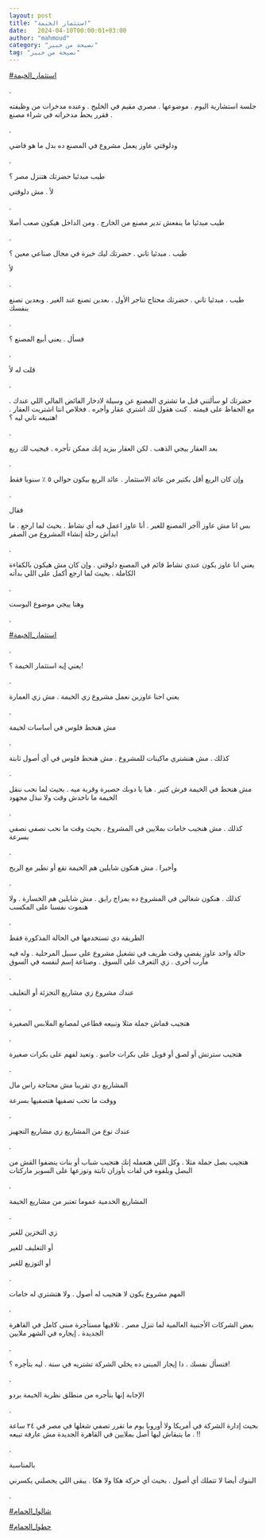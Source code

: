 ```yaml
---
layout: post
title: "استثمار الخيمة"
date:   2024-04-10T00:00:01+03:00
author: "mahmoud"
category: "نصيحة من خبير"
tag: "نصيحة من خبير"
---
```



[<u>\#استثمار\_الخيمة</u>](https://www.facebook.com/hashtag/%D8%A7%D8%B3%D8%AA%D8%AB%D9%85%D8%A7%D8%B1_%D8%A7%D9%84%D8%AE%D9%8A%D9%85%D8%A9?__eep__=6&__cft__%5b0%5d=AZUBVfrJGSs4KFubmEhddC1NGgXhQc_tYCRvx99jGNcHJGJi1nUBJMRHmCcNSV5Uc4ko3jz6fFpkOMHoQYsisSXf-1VHdJ-RZfcU8eX-Q6x9HSQ93hKgbeLzc0QGhkWIQrcPWvGwb3vmLL3J74CnwHcg8aq7nx8QrvhNAKNk5fJqhQ&__tn__=*NK-R)

.

جلسة استشارية اليوم . موضوعها . مصري مقيم في الخليج .
وعنده مدخرات من وظيفته . فقرر يحط مدخراته في شراء مصنع

.

ودلوقتي عاوز يعمل مشروع في المصنع ده بدل ما هو
فاضي

.

طيب مبدئيا حضرتك هتنزل مصر ؟

لأ . مش دلوقتي

.

طيب مبدئيا ما ينفعش تدير مصنع من الخارج . ومن الداخل
هيكون صعب أصلا

.

طيب . مبدئيا تاني . حضرتك ليك خبرة في مجال صناعي معين
؟

لأ

.

طيب . مبدئيا تاني . حضرتك محتاج تتاجر الأول . بعدين تصنع
عند الغير . وبعدين تصنع بنفسك

.

فسأل . يعني أبيع المصنع ؟

.

قلت له لأ

.

حضرتك لو سألتني قبل ما تشتري المصنع عن وسيلة لادخار
الفائض المالي اللي عندك . مع الحفاظ على قيمته . كنت هقول لك اشتري عقار
وأجره . فخلاص انتا اشتريت العقار . هتبيعه تاني ليه ؟!

.

بعد العقار ييجي الذهب . لكن العقار بيزيد إنك ممكن تأجره
. فيجيب لك ريع

.

وإن كان الريع أقل بكتير من عائد الاستثمار . عائد الريع
بيكون حوالي ٥ ٪ سنويا فقط

.

فقال

بس انا مش عاوز أأجر المصنع للغير . أنا عاوز اعمل فيه أي
نشاط . بحيث لما ارجع . ما ابدأش رحلة إنشاء المشروع من الصفر

.

يعني انا عاوز يكون عندي نشاط قائم في المصنع دلوقتي . وإن
كان مش هيكون بالكفاءة الكاملة . بحيث لما ارجع أكمل على اللي بدأته

.

وهنا ييجي موضوع البوست

.

[<u>\#استثمار\_الخيمة</u>](https://www.facebook.com/hashtag/%D8%A7%D8%B3%D8%AA%D8%AB%D9%85%D8%A7%D8%B1_%D8%A7%D9%84%D8%AE%D9%8A%D9%85%D8%A9?__eep__=6&__cft__%5b0%5d=AZUBVfrJGSs4KFubmEhddC1NGgXhQc_tYCRvx99jGNcHJGJi1nUBJMRHmCcNSV5Uc4ko3jz6fFpkOMHoQYsisSXf-1VHdJ-RZfcU8eX-Q6x9HSQ93hKgbeLzc0QGhkWIQrcPWvGwb3vmLL3J74CnwHcg8aq7nx8QrvhNAKNk5fJqhQ&__tn__=*NK-R)

.

يعني إيه استثمار الخيمة ؟!

.

يعني احنا عاوزين نعمل مشروع زي الخيمة . مش زي
العمارة

.

مش هنحط فلوس في أساسات لخيمة

.

كذلك . مش هنشتري ماكينات للمشروع . مش هنحط فلوس في أي
أصول ثابتة

.

مش هنحط في الخيمة فرش كتير . هيا يا دوبك حصيرة وقربة ميه
. بحيث لما نحب ننقل الخيمة ما ناخدش وقت ولا نبذل مجهود

.

كذلك . مش هنجيب خامات بملايين في المشروع . بحيث وقت ما
نحب نصفي نصفي بسرعة

.

وأخيرا . مش هنكون شايلين هم الخيمة تقع أو تطير مع
الريح

.

كذلك . هنكون شغالين في المشروع ده بمزاج رايق . مش شايلين
هم الخسارة . ولا هنموت نفسنا على المكسب

.

الطريقة دي تستخدمها في الحالة المذكورة فقط

حالة واحد عاوز يقضي وقت ظريف في تشغيل مشروع على سبيل
المرحلية . وله فيه مآرب أخرى . زي التعرف على السوق . وصناعة إسم لنفسه في
السوق

.

عندك مشروع زي مشاريع التجزئة أو التغليف

.

هتجيب قماش جملة مثلا وتبيعه قطاعي لمصانع الملابس
الصغيرة

.

هتجيب سترتش أو لصق أو فويل على بكرات جامبو . وتعيد لفهم
على بكرات صغيرة

.

المشاريع دي تقريبا مش محتاجة راس مال

ووقت ما تحب تصفيها هتصفيها بسرعة

.

عندك نوع من المشاريع زي مشاريع التجهيز

.

هتجيب بصل جملة مثلا . وكل اللي هتعمله إنك هتجيب شباب أو
بنات ينضفوا القش من البصل ويلفوه في لفات بأوزان ثابتة وتوزعها على السوبر
ماركتات

.

المشاريع الخدمية عموما تعتبر من مشاريع الخيمة

.

زي التخزين للغير

أو التغليف للغير

أو التوزيع للغير

.

المهم مشروع يكون لا هتجيب له أصول . ولا هتشتري له
خامات

.

بعض الشركات الأجنبية العالمية لما تنزل مصر .
تلاقيها مستأجرة مبنى كامل في القاهرة الجديدة . إيجاره في
الشهر ملايين

.

فتسأل نفسك . دا إيجار المبنى ده يخلي الشركة تشتريه في
سنة . ليه بتأجره ؟!

.

الإجابة إنها بتأجره من منطلق نظرية الخيمة بردو

.

بحيث إدارة الشركة في أمريكا ولا أوروبا يوم ما تقرر تصفي
شغلها في مصر في ٢٤ ساعة . ما يتبقاش ليها أصل بملايين في القاهرة الجديدة
مش عارفة تبيعه !!

.

بالمناسبة

البنوك أيضا لا تتملك أي أصول . بحيث أي حركة هكا ولا هكا
. يبقى اللي يحصلني يكسرني

.

[<u>\#شالوا\_الحمام</u>](https://www.facebook.com/hashtag/%D8%B4%D8%A7%D9%84%D9%88%D8%A7_%D8%A7%D9%84%D8%AD%D9%85%D8%A7%D9%85?__eep__=6&__cft__%5b0%5d=AZUBVfrJGSs4KFubmEhddC1NGgXhQc_tYCRvx99jGNcHJGJi1nUBJMRHmCcNSV5Uc4ko3jz6fFpkOMHoQYsisSXf-1VHdJ-RZfcU8eX-Q6x9HSQ93hKgbeLzc0QGhkWIQrcPWvGwb3vmLL3J74CnwHcg8aq7nx8QrvhNAKNk5fJqhQ&__tn__=*NK-R)

[<u>\#حطوا\_الحمام</u>](https://www.facebook.com/hashtag/%D8%AD%D8%B7%D9%88%D8%A7_%D8%A7%D9%84%D8%AD%D9%85%D8%A7%D9%85?__eep__=6&__cft__%5b0%5d=AZUBVfrJGSs4KFubmEhddC1NGgXhQc_tYCRvx99jGNcHJGJi1nUBJMRHmCcNSV5Uc4ko3jz6fFpkOMHoQYsisSXf-1VHdJ-RZfcU8eX-Q6x9HSQ93hKgbeLzc0QGhkWIQrcPWvGwb3vmLL3J74CnwHcg8aq7nx8QrvhNAKNk5fJqhQ&__tn__=*NK-R)
